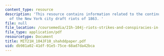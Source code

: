 ```yaml
---
content_type: resource
description: 'This resource contains information related to the continued violence
  of the New York city draft riots of 1863. '
file: null
file_location: /coursemedia/21h-104j-riots-strikes-and-conspiracies-in-american-history-fall-2010/db981a0241df91e575ce68ad7da42bca_MIT21H_104JF10_shahddpaper.pdf
file_type: application/pdf
resourcetype: Document
title: MIT21H_104JF10_shahddpaper.pdf
uid: db981a02-41df-91e5-75ce-68ad7da42bca
---
```

